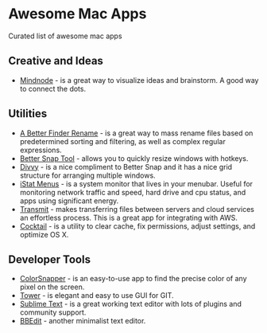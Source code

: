 # Awesome Mac Apps
Curated list of awesome mac apps

## Creative and Ideas

- [Mindnode](http://mindnode.com/) - is a great way to visualize ideas and brainstorm.  A good way to connect the dots.

## Utilities

- [A Better Finder Rename](http://www.publicspace.net/BetterRename/) - is a great way to mass rename files based on predetermined sorting and filtering, as well as complex regular expressions. 
- [Better Snap Tool](http://blog.boastr.net/) - allows you to quickly resize windows with hotkeys. 
- [Divvy](http://mizage.com/divvy/) - is a nice compliment to Better Snap and it has a nice grid structure for arranging multiple windows.  
- [iStat Menus](http://bjango.com/mac/istatmenus/) - is a system monitor that lives in your menubar. Useful for monitoring network traffic and speed, hard drive and cpu status, and apps using significant energy. 
- [Transmit](http://panic.com/transmit/) - makes transferring files between servers and cloud services an effortless process.  This is a great app for integrating with AWS. 
- [Cocktail](http://www.maintain.se/cocktail/) - is a utility to clear cache, fix permissions, adjust settings, and optimize OS X.  


## Developer Tools

- [ColorSnapper](http://www.colorsnapper.com/) - is an easy-to-use app to find the precise color of any pixel on the screen.
- [Tower](http://www.git-tower.com/) - is elegant and easy to use GUI for GIT. 
- [Sublime Text](http://www.sublimetext.com/) - is a great working text editor with lots of plugins and community support. 
- [BBEdit](http://www.barebones.com/products/bbedit/) - another minimalist text editor. 
